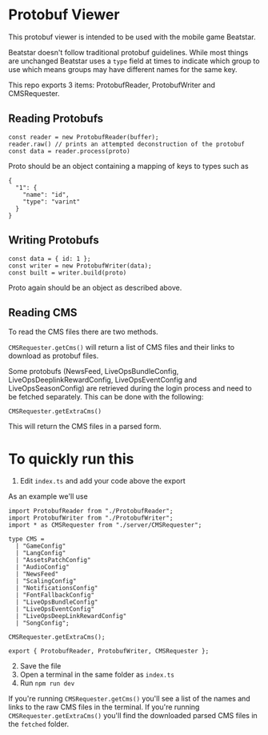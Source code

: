 # Protobuf Viewer

This protobuf viewer is intended to be used with the mobile game Beatstar.

Beatstar doesn't follow traditional protobuf guidelines. While most things are unchanged Beatstar uses a `type` field at times to indicate which group to use which means groups may have different names for the same key.

This repo exports 3 items: ProtobufReader, ProtobufWriter and CMSRequester.

## Reading Protobufs

```const buffer: Buffer = fs.readFileSync('...');
const reader = new ProtobufReader(buffer);
reader.raw() // prints an attempted deconstruction of the protobuf
const data = reader.process(proto)
```

Proto should be an object containing a mapping of keys to types such as

```
{
  "1": {
    "name": "id",
    "type": "varint"
  }
}
```

## Writing Protobufs

```
const data = { id: 1 };
const writer = new ProtobufWriter(data);
const built = writer.build(proto)
```

Proto again should be an object as described above.

## Reading CMS

To read the CMS files there are two methods.

`CMSRequester.getCms()` will return a list of CMS files and their links to download as protobuf files.

Some protobufs (NewsFeed, LiveOpsBundleConfig, LiveOpsDeeplinkRewardConfig, LiveOpsEventConfig and LiveOpsSeasonConfig) are retrieved during the login process and need to be fetched separately. This can be done with the following:

`CMSRequester.getExtraCms()`

This will return the CMS files in a parsed form.

# To quickly run this

1. Edit `index.ts` and add your code above the export

As an example we'll use

```
import ProtobufReader from "./ProtobufReader";
import ProtobufWriter from "./ProtobufWriter";
import * as CMSRequester from "./server/CMSRequester";

type CMS =
  | "GameConfig"
  | "LangConfig"
  | "AssetsPatchConfig"
  | "AudioConfig"
  | "NewsFeed"
  | "ScalingConfig"
  | "NotificationsConfig"
  | "FontFallbackConfig"
  | "LiveOpsBundleConfig"
  | "LiveOpsEventConfig"
  | "LiveOpsDeepLinkRewardConfig"
  | "SongConfig";

CMSRequester.getExtraCms();

export { ProtobufReader, ProtobufWriter, CMSRequester };
```

2. Save the file
3. Open a terminal in the same folder as `index.ts`
4. Run `npm run dev`

If you're running `CMSRequester.getCms()` you'll see a list of the names and links to the raw CMS files in the terminal.
If you're running `CMSRequester.getExtraCms()` you'll find the downloaded parsed CMS files in the `fetched` folder.
